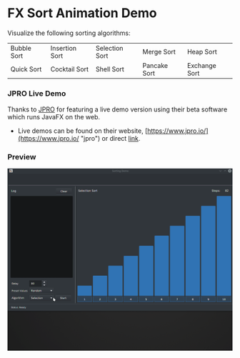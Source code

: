 # FX Sort Animation Demo

Visualize the following sorting algorithms:
<td style="white-space: nowrap">
<tr>  
<table style="width:100%">
  <tr>
    <td>Bubble Sort</td>
    <td>Insertion Sort</td> 
    <td>Selection Sort</td>
    <td>Merge Sort</td>
    <td>Heap Sort</td>
  </tr>
  <tr>
   <td>Quick Sort</td>
   <td>Cocktail Sort</td>
   <td>Shell Sort</td>
   <td>Pancake Sort</td>
   <td>Exchange Sort</td>
  </tr>
</table>

### JPRO Live Demo
Thanks to [JPRO](https://www.jpro.io/ "jpro") for featuring a live demo version using their beta software which runs JavaFX on the web.
- Live demos can be found on their website, [https://www.jpro.io/](https://www.jpro.io/ "jpro") or direct [link](https://www.jpro.one/?page=demos "link").

### Preview
![alt text](https://github.com/EricCanull/fxsortinganimation/blob/master/src/main/resources/images/sortanimation.gif "Sort Demo")
